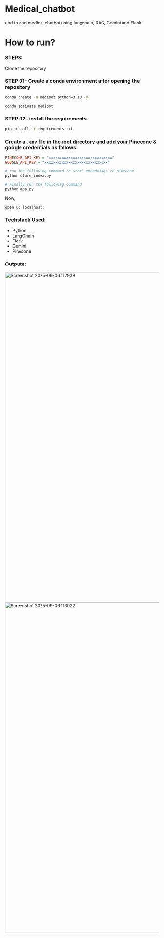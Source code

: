 # Medical_chatbot
end to end medical chatbot using langchain, RAG, Gemini and Flask


# How to run?
### STEPS:

Clone the repository


### STEP 01- Create a conda environment after opening the repository

```bash
conda create -n medibot python=3.10 -y
```

```bash
conda activate medibot
```

### STEP 02- install the requirements
```bash
pip install -r requirements.txt
```


### Create a `.env` file in the root directory and add your Pinecone & google credentials as follows:

```ini
PINECONE_API_KEY = "xxxxxxxxxxxxxxxxxxxxxxxxxxxxx"
GOOGLE_API_KEY = "xxxxxxxxxxxxxxxxxxxxxxxxxxxxx"
```
```bash
# run the following command to store embeddings to pinecone
python store_index.py
```

```bash
# Finally run the following command
python app.py
```

Now,
```bash
open up localhost:
```

### Techstack Used:

- Python
- LangChain
- Flask
- Gemini
- Pinecone

### Outputs:
<img width="1919" height="1079" alt="Screenshot 2025-09-06 112939" src="https://github.com/user-attachments/assets/58623fc8-a7d9-47e0-823e-fc3a5f76212c" />


<img width="1890" height="1079" alt="Screenshot 2025-09-06 113022" src="https://github.com/user-attachments/assets/3923366e-208e-45f8-91ae-d04fc5df30b5" />
